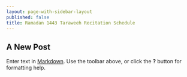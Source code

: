 ```yaml
---
layout: page-with-sidebar-layout
published: false
title: Ramadan 1443 Taraweeh Recitation Schedule
---
```

## A New Post

Enter text in [Markdown](http://daringfireball.net/projects/markdown/). Use the toolbar above, or click the **?** button for formatting help.
